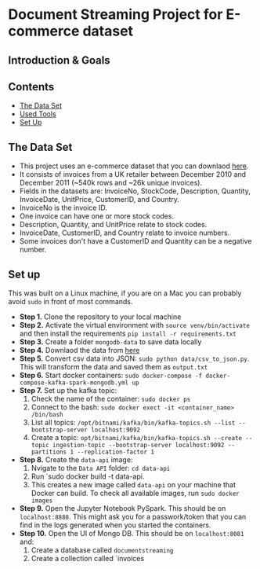 # Document Streaming Project for E-commerce dataset

## Introduction & Goals

## Contents
- [The Data Set](#the-data-set)
- [Used Tools](#used-tools)
- [Set Up](#set-up)


## The Data Set
- This project uses an e-commerce dataset that you can downlaod [here](https://www.kaggle.com/carrie1/ecommerce-data).
- It consists of invoices from a UK retailer between December 2010 and December 2011 (~540k rows and ~26k unique invoices).
- Fields in the datasets are: InvoiceNo, StockCode, Description, Quantity, InvoiceDate, UnitPrice, CustomerID, and Country.
- InvoiceNo is the invoice ID.
- One invoice can have one or more stock codes.
- Description, Quantity, and UnitPrice relate to stock codes.
- InvoiceDate, CustomerID, and Country relate to invoice numbers.
- Some invoices don't have a CustomerID and Quantity can be a negative number.


## Set up
This was built on a Linux machine, if you are on a Mac you can probably avoid `sudo` in front of most commands.

- **Step 1.** Clone the repository to your local machine
- **Step 2.** Activate the virtual environment with `source venv/bin/activate` and then install the requirements `pip install -r requirements.txt`
- **Step 3.** Create a folder `mongodb-data` to save data locally
- **Step 4.** Downlaod the data from [here](https://www.kaggle.com/carrie1/ecommerce-data)
- **Step 5.** Convert csv data into JSON: `sudo python data/csv_to_json.py`. This will transform the data and saved them as `output.txt`
- **Step 6.** Start docker containers: `sudo docker-compose -f docker-compose-kafka-spark-mongodb.yml up`
- **Step 7.** Set up the kafka topic:
    1. Check the name of the container: `sudo docker ps`
    2. Connect to the bash: `sudo docker exect -it <container_name> /bin/bash`
    3. List all topics: `/opt/bitnami/kafka/bin/kafka-topics.sh --list --bootstrap-server localhost:9092`
    4. Create a topic: `opt/bitnami/kafka/bin/kafka-topics.sh --create --topic ingestion-topic --bootstrap-server localhost:9092 --partitions 1 --replication-factor 1`
- **Step 8.** Create the `data-api` image:
    1. Nvigate to the `Data API` folder: `cd data-api`
    2. Run `sudo docker build -t data-api.
    3. This creates a new image called `data-api` on your machine that Docker can build. To check all available images, run `sudo docker images`  
- **Step 9.** Open the Jupyter Notebook PySpark. This should be on `localhost:8888`. This might ask you for a passwork/token that you can find in the logs generated when you started the containers.
- **Step 10.** Open the UI of Mongo DB. This should be on `localhost:8081` and:
    1. Create a database called `documentstreaming` 
    2. Create a collection called `invoices




